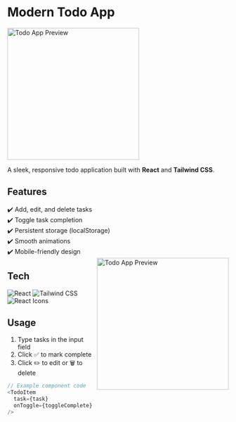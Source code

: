 # Modern Todo App  

<img src="https://github.com/user-attachments/assets/b2d89f0f-6d04-4642-9c8c-fc5e970b9090" width="300" alt="Todo App Preview">


A sleek, responsive todo application built with **React** and **Tailwind CSS**.

## Features  

✔️ Add, edit, and delete tasks  
✔️ Toggle task completion  
✔️ Persistent storage (localStorage)  
✔️ Smooth animations  
✔️ Mobile-friendly design  
<img src="https://github.com/user-attachments/assets/b2d89f0f-6d04-4642-9c8c-fc5e970b9090" width="300" alt="Todo App Preview" style="float: right; margin-left: 10px;">
## Tech  

<p align="left">
  <img src="https://img.shields.io/badge/React-20232A?logo=react" alt="React">
  <img src="https://img.shields.io/badge/Tailwind_CSS-38B2AC?logo=tailwind-css" alt="Tailwind CSS">
  <img src="https://img.shields.io/badge/React_Icons-FF4154?logo=react" alt="React Icons">
</p>


## Usage  

1. Type tasks in the input field  
2. Click ✅ to mark complete  
3. Click ✏️ to edit or 🗑️ to delete  

```javascript
// Example component code
<TodoItem 
  task={task} 
  onToggle={toggleComplete} 
/>
